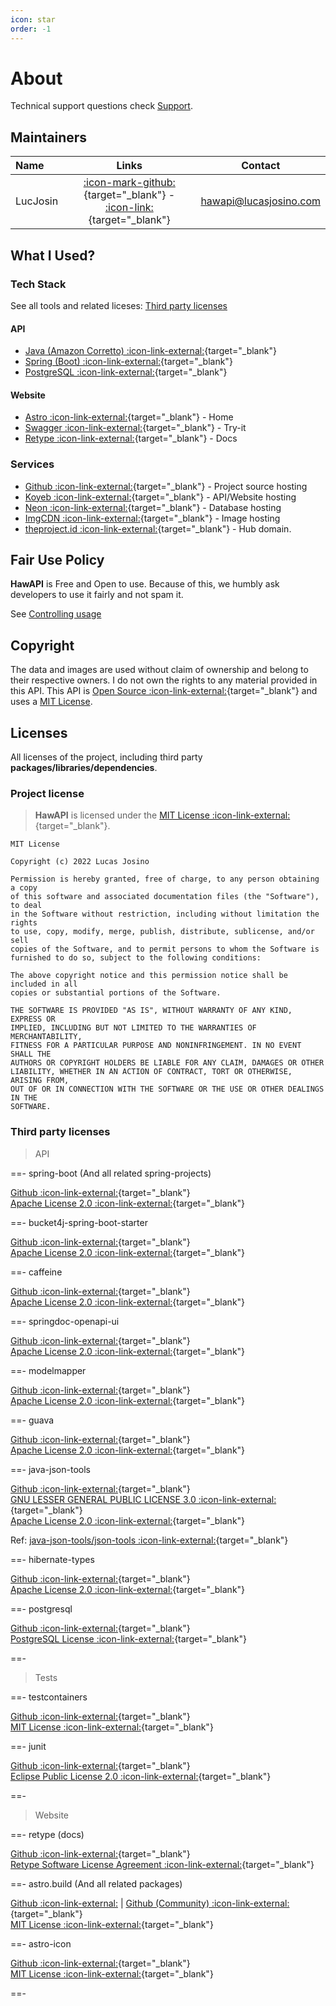 ```yaml
---
icon: star
order: -1
---
```


# About

Technical support questions check [Support](./Support.md).

## Maintainers

| Name     |                                                             Links                                                              |        Contact         |
| :------- | :----------------------------------------------------------------------------------------------------------------------------: | :--------------------: |
| LucJosin | [:icon-mark-github:](https://github.com/LucJosin){target="\_blank"} - [:icon-link:](https://lucasjosino.com){target="\_blank"} | hawapi@lucasjosino.com |

<!-- # Contributors -->

## What I Used?

### Tech Stack

See all tools and related liceses: [Third party licenses](#third-party-licenses)

#### API

- [Java (Amazon Corretto) :icon-link-external:](https://aws.amazon.com/corretto/){target="\_blank"}
- [Spring (Boot) :icon-link-external:](https://spring.io/projects/spring-boot){target="\_blank"}
- [PostgreSQL :icon-link-external:](https://www.postgresql.org/){target="\_blank"}

#### Website

- [Astro :icon-link-external:](https://astro.build/){target="\_blank"} - Home
- [Swagger :icon-link-external:](https://swagger.io/){target="\_blank"} - Try-it
- [Retype :icon-link-external:](https://retype.com/){target="\_blank"} - Docs

### Services

- [Github :icon-link-external:](https://github.com/){target="\_blank"} - Project source hosting
- [Koyeb :icon-link-external:](https://koyeb.com/){target="\_blank"} - API/Website hosting
- [Neon :icon-link-external:](https://neon.tech/){target="\_blank"} - Database hosting
- [ImgCDN :icon-link-external:](https://imgcdn.dev/){target="\_blank"} - Image hosting
- [theproject.id :icon-link-external:](https://theproject.id/){target="\_blank"} - Hub domain.

## Fair Use Policy

**HawAPI** is Free and Open to use. Because of this, we humbly ask developers to use it fairly and not spam it.

See [Controlling usage](/guides/rate-limiting/#controlling-usage)

## Copyright

The data and images are used without claim of ownership and belong to their respective owners. I do not own the rights to any material provided in this API. This API is [Open Source :icon-link-external:]({{git_home}}){target="\_blank"} and uses a [MIT License](#licenses).

## Licenses

All licenses of the project, including third party **packages/libraries/dependencies**.

### Project license

> **HawAPI** is licensed under the [MIT License :icon-link-external:]({{git}}/blob/main/LICENSE){target="\_blank"}.

```
MIT License

Copyright (c) 2022 Lucas Josino

Permission is hereby granted, free of charge, to any person obtaining a copy
of this software and associated documentation files (the "Software"), to deal
in the Software without restriction, including without limitation the rights
to use, copy, modify, merge, publish, distribute, sublicense, and/or sell
copies of the Software, and to permit persons to whom the Software is
furnished to do so, subject to the following conditions:

The above copyright notice and this permission notice shall be included in all
copies or substantial portions of the Software.

THE SOFTWARE IS PROVIDED "AS IS", WITHOUT WARRANTY OF ANY KIND, EXPRESS OR
IMPLIED, INCLUDING BUT NOT LIMITED TO THE WARRANTIES OF MERCHANTABILITY,
FITNESS FOR A PARTICULAR PURPOSE AND NONINFRINGEMENT. IN NO EVENT SHALL THE
AUTHORS OR COPYRIGHT HOLDERS BE LIABLE FOR ANY CLAIM, DAMAGES OR OTHER
LIABILITY, WHETHER IN AN ACTION OF CONTRACT, TORT OR OTHERWISE, ARISING FROM,
OUT OF OR IN CONNECTION WITH THE SOFTWARE OR THE USE OR OTHER DEALINGS IN THE
SOFTWARE.
```

### Third party licenses

> API

==- spring-boot (And all related spring-projects)

[Github :icon-link-external:](https://github.com/spring-projects){target="\_blank"} \
[Apache License 2.0 :icon-link-external:](https://github.com/spring-projects/spring-boot/blob/main/LICENSE.txt){target="\_blank"}

==- bucket4j-spring-boot-starter

[Github :icon-link-external:](https://github.com/MarcGiffing/bucket4j-spring-boot-starter){target="\_blank"} \
[Apache License 2.0 :icon-link-external:](https://github.com/MarcGiffing/bucket4j-spring-boot-starter/blob/master/LICENSE){target="\_blank"}

==- caffeine

[Github :icon-link-external:](https://github.com/ben-manes/caffeine/){target="\_blank"} \
[Apache License 2.0 :icon-link-external:](https://github.com/ben-manes/caffeine/blob/master/LICENSE){target="\_blank"}

==- springdoc-openapi-ui

[Github :icon-link-external:](https://github.com/springdoc/springdoc-openapi){target="\_blank"} \
[Apache License 2.0 :icon-link-external:](https://github.com/springdoc/springdoc-openapi/blob/master/LICENSE){target="\_blank"}

==- modelmapper

[Github :icon-link-external:](https://github.com/modelmapper/modelmapper){target="\_blank"} \
[Apache License 2.0 :icon-link-external:](https://github.com/modelmapper/modelmapper/blob/master/LICENSE.txt){target="\_blank"}

==- guava

[Github :icon-link-external:](https://github.com/google/guava/){target="\_blank"} \
[Apache License 2.0 :icon-link-external:](https://github.com/google/guava/blob/master/LICENSE){target="\_blank"}

==- java-json-tools

[Github :icon-link-external:](https://github.com/java-json-tools){target="\_blank"} \
[GNU LESSER GENERAL PUBLIC LICENSE 3.0 :icon-link-external:](https://www.gnu.org/licenses/lgpl-3.0.txt){target="\_blank"} \
[Apache License 2.0 :icon-link-external:](https://www.apache.org/licenses/LICENSE-2.0.txt){target="\_blank"}

Ref: [java-json-tools/json-tools :icon-link-external:](https://github.com/java-json-tools/json-patch/blob/master/LICENSE){target="\_blank"}

==- hibernate-types

[Github :icon-link-external:](https://github.com/vladmihalcea/hibernate-types){target="\_blank"} \
[Apache License 2.0 :icon-link-external:](https://github.com/vladmihalcea/hibernate-types/blob/master/LICENSE){target="\_blank"}

==- postgresql

[Github :icon-link-external:](https://github.com/postgres/){target="\_blank"} \
[PostgreSQL License :icon-link-external:](https://www.postgresql.org/about/licence/){target="\_blank"}

==-

> Tests

==- testcontainers

[Github :icon-link-external:](https://github.com/testcontainers/testcontainers-java){target="\_blank"} \
[MIT License :icon-link-external:](https://github.com/testcontainers/testcontainers-java/blob/main/LICENSE){target="\_blank"}

==- junit

[Github :icon-link-external:](https://github.com/junit-team/junit5){target="\_blank"} \
[Eclipse Public License 2.0 :icon-link-external:](https://github.com/junit-team/junit5/blob/main/LICENSE.md){target="\_blank"}

==-

> Website

==- retype (docs)

[Github :icon-link-external:](https://github.com/retypeapp/retype){target="\_blank"} \
[Retype Software License Agreement :icon-link-external:](https://github.com/retypeapp/retype/blob/main/LICENSE.md){target="\_blank"}

==- astro.build (And all related packages)

[Github :icon-link-external:](https://github.com/withastro/) | [Github (Community) :icon-link-external:](https://github.com/astro-community){target="\_blank"} \
[MIT License :icon-link-external:](https://github.com/withastro/astro/blob/main/LICENSE){target="\_blank"}

==- astro-icon

[Github :icon-link-external:](https://github.com/natemoo-re/astro-icon){target="\_blank"} \
[MIT License :icon-link-external:](https://github.com/natemoo-re/astro-icon/blob/main/LICENSE){target="\_blank"}

==-
